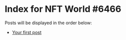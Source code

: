 # Index for NFT World #6466
Posts will be displayed in the order below:

- [Your first post](./001-first.md)

